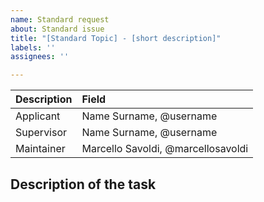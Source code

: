 ```yaml
---
name: Standard request
about: Standard issue
title: "[Standard Topic] - [short description]"
labels: ''
assignees: ''

---
```


| Description          | Field                                  |
|:---------------------|:---------------------------------------|
| Applicant            | Name Surname, @username                |
| Supervisor           | Name Surname, @username                |
| Maintainer           | Marcello Savoldi, @marcellosavoldi     |

## Description of the task
